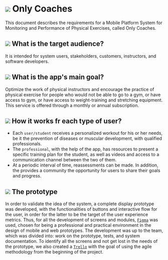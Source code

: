 # <img src="https://img.icons8.com/external-wanicon-lineal-color-wanicon/40/null/external-application-business-innovation-wanicon-lineal-color-wanicon.png"/> Only Coaches
This document describes the requirements for a Mobile Platform System for Monitoring and Performance of Physical Exercises, called Only Coaches.

## <img src="https://img.icons8.com/external-flaticons-lineal-color-flat-icons/40/null/external-public-public-relations-agency-flaticons-lineal-color-flat-icons-3.png"/> What is the target audience?
It is intended for system users, stakeholders, customers, instructors, and software developers.

## <img src="https://img.icons8.com/emoji/40/null/bullseye.png"/> What is the app's main goal?
Optimize the work of physical instructors and encourage the practice of physical exercise for people who would not be able to go to a gym, or have access to gym, or have access to weight-training and stretching equipment. This service is offered through a monthly or annual subscription.

## <img src="https://img.icons8.com/external-wanicon-lineal-color-wanicon/40/null/external-human-resources-teamwork-wanicon-lineal-color-wanicon.png"/> How it works fr each type of user?
* Each `user/student` receives a personalized workout for his or her needs, be it the prevention of diseases or muscular development, with qualified professionals.
* The `professional`, with the help of the app, has resources to present a specific training plan for the student, as well as videos and access to a communication channel between the two of them.
* At a periodic interval of time, reassessments can be made. In addition, the provides a community the opportunity for users to share their goals and progress.

## <img src="https://img.icons8.com/external-flaticons-lineal-color-flat-icons/40/null/external-prototype-web-development-flaticons-lineal-color-flat-icons.png"/> The prototype
In order to validate the idea of the system, a complete display prototype was developed, with the functionalities of buttons and interactive flow for the user, in order for the latter to be the target of the user experience metrics.
Thus, for all the development of screens and modules, [`Figma`](https://www.figma.com/) was used, chosen for being a professional and practical environment in the design of mobile and web prototypes. The development was up to the team, which was divided into: work on the prototype, tests, and system documentation. To identify all the screens and not get lost in the needs of the prototype, we also created a [`Trello`](https://trello.com/) with the goal of using the agile methodology from the beginning of the project.
